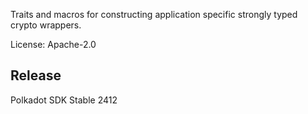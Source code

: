 Traits and macros for constructing application specific strongly typed crypto wrappers.

License: Apache-2.0


## Release

Polkadot SDK Stable 2412
